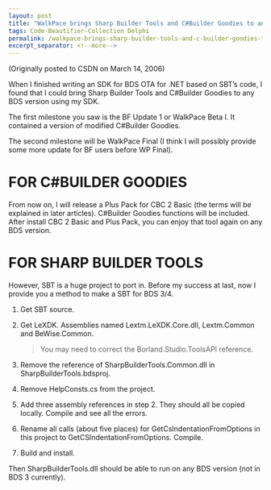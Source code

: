 ```yaml
---
layout: post
title: "WalkPace brings Sharp Builder Tools and C#Builder Goodies to any BDS version!"
tags: Code-Beautifier-Collection Delphi
permalink: /walkpace-brings-sharp-builder-tools-and-c-builder-goodies-to-any-bds-version-935f0c0f21a4
excerpt_separator: <!--more-->
---
```

(Originally posted to CSDN on March 14, 2006)

When I finished writing an SDK for BDS OTA for .NET based on SBT’s code, I found that I could bring Sharp Builder Tools and C#Builder Goodies to any BDS version using my SDK.

The first milestone you saw is the BF Update 1 or WalkPace Beta I. It contained a version of modified C#Builder Goodies.

The second milestone will be WalkPace Final (I think I will possibly provide some more update for BF users before WP Final).
<!--more-->

# FOR C#BUILDER GOODIES

From now on, I will release a Plus Pack for CBC 2 Basic (the terms will be explained in later articles). C#Builder Goodies functions will be included. After install CBC 2 Basic and Plus Pack, you can enjoy that tool again on any BDS version.

# FOR SHARP BUILDER TOOLS

However, SBT is a huge project to port in. Before my success at last, now I provide you a method to make a SBT for BDS 3/4.

1. Get SBT source.
1. Get LeXDK. Assemblies named Lextm.LeXDK.Core.dll, Lextm.Common and BeWise.Common.

   > You may need to correct the Borland.Studio.ToolsAPI reference.

1. Remove the reference of SharpBuilderTools.Common.dll in SharpBuilderTools.bdsproj.
1. Remove HelpConsts.cs from the project.
1. Add three assembly references in step 2. They should all be copied locally. Compile and see all the errors.
1. Rename all calls (about five places) for GetCsIndentationFromOptions in this project to GetCSIndentationFromOptions. Compile.
1. Build and install.

Then SharpBuilderTools.dll should be able to run on any BDS version (not in BDS 3 currently).
